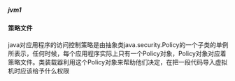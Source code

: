 #####  jvm1

#### 策略文件

   

java对应用程序的访问控制策略是由抽象类java.security.Policy的一个子类的单例所表示，任何时候，每个应用程序实际上只有一个Policy对象，Policy对象对应着策略文件。类装载器利用这个Policy对象来帮助他们决定，在把一段代码导入虚拟机时应该给予什么权限